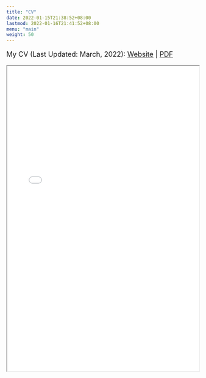 ```yaml
---
title: "CV"
date: 2022-01-15T21:38:52+08:00
lastmod: 2022-01-16T21:41:52+08:00
menu: "main"
weight: 50
---
```


<font size = 4pt>

My CV (Last Updated: March, 2022): [Website](/cv.html) | [PDF](/cv.pdf) 

</font>

<iframe src="/cv.html" width = "100%" height = "800" scrolling="auto"> 
</iframe>


<!--<iframe src="/cv.html" width = "100%" height = "1000" scrolling="auto">   
</iframe>
-->
